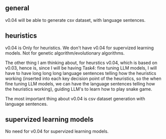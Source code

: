 ## general

v0.04 will be able to generate csv dataset, with language sentences.


## heuristics 





v0.04 is Only for heuristics. We don't have v0.04 for supervized learning models. Not for genetic algorithm/evolutionary algorithms. 


The other thing I am thinking about, for heurstics v0.04, which is based on v0.03, hence is, since I will be having Task4: fine tuning LLM models, I will have to have long long long language sentences telling how the heuristics working (inserted into each key decision point of the heuristics, so the when fine tuning LLM models, we can have the language sentences telling how the heuristics working), guiding LLM's to learn how to play snake game.



The most important thing about v0.04 is csv dataset generation with language sentences.

## supervized learning models

No need for v0.04 for supervized learning models.







